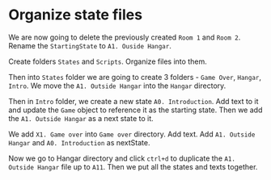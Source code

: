 # Organize state files

We are now going to delete the previously created `Room 1` and `Room 2`. Rename the `StartingState` to `A1. Ouside Hangar`.

Create folders `States` and `Scripts`. Organize files into them.

Then into `States` folder we are going to create 3 folders - `Game Over`, `Hangar`, `Intro`. We move the `A1. Outside Hangar` into the `Hangar` directory.

Then in `Intro` folder, we create a new state `A0. Introduction`. Add text to it and update the `Game` object to reference it as the starting state. Then we add the `A1. Outside Hangar` as a next state to it.

We add `X1. Game over` into `Game over` directory. Add text. Add `A1. Outside Hangar` and `A0. Introduction` as nextState.

Now we go to Hangar directory and click `ctrl+d` to duplicate the `A1. Outside Hangar` file up to `A11`. Then we put all the states and texts together.

